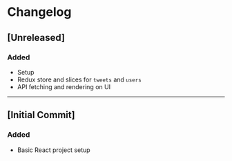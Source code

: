 # Changelog

## [Unreleased]
### Added
- Setup 
- Redux store and slices for `tweets` and `users`
- API fetching and rendering on UI
  
---

## [Initial Commit]
### Added
- Basic React project setup
